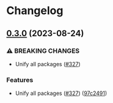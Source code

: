 # Changelog

## [0.3.0](https://github.com/fluencelabs/js-client/compare/marine-worker-v0.2.10...marine-worker-v0.3.0) (2023-08-24)


### ⚠ BREAKING CHANGES

* Unify all packages ([#327](https://github.com/fluencelabs/js-client/issues/327))

### Features

* Unify all packages ([#327](https://github.com/fluencelabs/js-client/issues/327)) ([97c2491](https://github.com/fluencelabs/js-client/commit/97c24918d84b34e7ac58337838dc8343cbd44b19))
